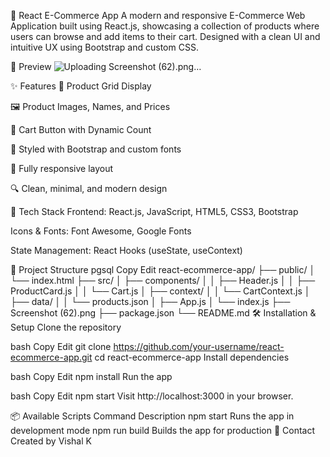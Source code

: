 🛒 React E-Commerce App
A modern and responsive E-Commerce Web Application built using React.js, showcasing a collection of products where users can browse and add items to their cart. Designed with a clean UI and intuitive UX using Bootstrap and custom CSS.

📸 Preview
![Uploading Screenshot (62).png…]()

✨ Features
🧾 Product Grid Display

🖼️ Product Images, Names, and Prices

🛒 Cart Button with Dynamic Count

🎨 Styled with Bootstrap and custom fonts

📱 Fully responsive layout

🔍 Clean, minimal, and modern design

🚀 Tech Stack
Frontend: React.js, JavaScript, HTML5, CSS3, Bootstrap

Icons & Fonts: Font Awesome, Google Fonts

State Management: React Hooks (useState, useContext)

📂 Project Structure
pgsql
Copy
Edit
react-ecommerce-app/
├── public/
│   └── index.html
├── src/
│   ├── components/
│   │   ├── Header.js
│   │   ├── ProductCard.js
│   │   └── Cart.js
│   ├── context/
│   │   └── CartContext.js
│   ├── data/
│   │   └── products.json
│   ├── App.js
│   └── index.js
├── Screenshot (62).png
├── package.json
└── README.md
🛠️ Installation & Setup
Clone the repository

bash
Copy
Edit
git clone https://github.com/your-username/react-ecommerce-app.git
cd react-ecommerce-app
Install dependencies

bash
Copy
Edit
npm install
Run the app

bash
Copy
Edit
npm start
Visit http://localhost:3000 in your browser.

📦 Available Scripts
Command	Description
npm start	Runs the app in development mode
npm run build	Builds the app for production
📧 Contact
Created by Vishal K

